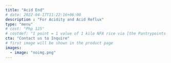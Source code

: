 ```yaml
---
title: "Acid End"
# date: 2022-04-17T11:22:16+06:00
description : "For Acidity and Acid Reflux"
type: "menu"
# cost: "Php 125"
# costdef: "1 point = 1 value of 1 kilo NFA rice via [the Pantrypoints system](https://pantrypoints.com)"
cta: "Contact us to Inquire"
# first image will be shown in the product page
images:
  - image: "noimg.png"
---
```

